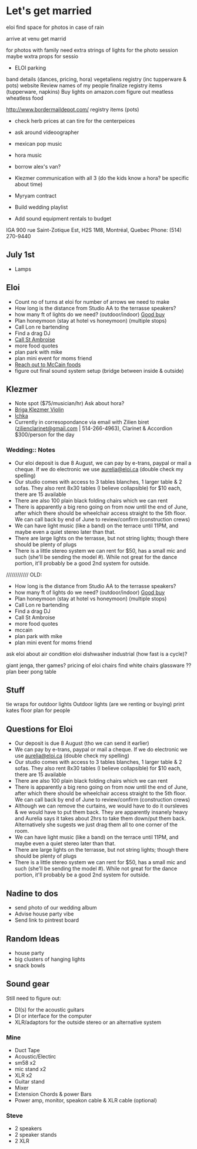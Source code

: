 # Let's get married



eloi find space for photos in case of rain




arrive at venu
get marrid


for photos with family 
need extra strings of lights for the photo session
maybe wxtra props for sessio 


- ELOI parking

band details (dances, pricing, hora)
vegetaliens
registry (inc tupperware & pots)
website
Review names of my people
finalize registry items (tupperware, napkins)
Buy lights on amazon.com
figure out meatless wheatless food

http://www.bordermaildepot.com/
registry items (pots)

- check herb prices at can tire for the centerpeices
- ask around videoographer

- mexican pop music
- hora music
- borrow alex's van?

- Klezmer communication with all 3 (do the kids know a hora? be specific about time)
- Myryam contract
- Build wedding playlist
- Add sound equipment rentals to budget

IGA
900 rue Saint-Zotique Est, H2S 1M8, Montréal, Quebec
Phone: (514) 270-9440


## July 1st

- Lamps

## Eloi

- Count no of turns at eloi for number of arrows we need to make
- How long is the distance from Studio AA to the terrasse speakers?
- how many ft of lights do we need? (outdoor/indoor) [Good buy](https://www.amazon.com/Backyard-Hanging-Outdoor-Pergola-Deckyard/dp/B00RQHBZVS/)
- Plan honeymoon (stay at hotel vs honeymoon) (multiple stops)
- Call Lon re bartending
- Find a drag DJ
- [Call St Ambroise](http://mcauslan.com/en/)
- more food quotes
- plan park with mike
- plan mini event for moms friend
- [Reach out to McCain foods](https://www.mccain.com/)
- figure out final sound system setup (bridge between inside & outside)

## Klezmer

- Note spot ($75/musician/hr) Ask about hora?
- [Briga Klezmer Violin](https://brigamusic.com/about/)
- [Ichka](https://ichka.bandcamp.com/album/podorozh)
- Currently in corresopondance via email with Zilien biret (zilienclarinet@gmail.com | 514-266-4963), Clarinet & Accordion $300/person for the day

### Wedding:: Notes

- Our eloi deposit is due 8 August, we can pay by e-trans, paypal or mail a cheque. If we do electronic we use aurelia@eloi.ca (double check my spelling)
- Our studio comes with access to 3 tables blanches, 1 larger table & 2 sofas. They also rent 8x30 tables (I believe collapsible) for $10 each, there are 15 available 
- There are also 100 plain black folding chairs which we can rent
- There is apparently a big reno going on from now until the end of June, after which there should be wheelchair access straight to the 5th floor. We can call back by end of June to review/confirm (construction crews)
- We can have light music (like a band) on the terrace until 11PM, and maybe even a quiet stereo later than that.
- There are large lights on the terrasse, but not string lights; though there should be plenty of plugs
- There is a little stereo system we can rent for $50, has a small mic and such (she'll be sending the model #). While not great for the dance portion, it'll probably be a good 2nd system for outside.






//////////// OLD:

- How long is the distance from Studio AA to the terrasse speakers?
- how many ft of lights do we need? (outdoor/indoor) [Good buy](https://www.amazon.com/Backyard-Hanging-Outdoor-Pergola-Deckyard/dp/B00RQHBZVS/)
- Plan honeymoon (stay at hotel vs honeymoon) (multiple stops)
- Call Lon re bartending
- Find a drag DJ
- Call St Ambroise
- more food quotes
- mccain
- plan park with mike
- plan mini event for moms friend


ask eloi about air condition
eloi dishwasher industrial (how fast is a cycle)?

giant jenga, ther games?
pricing of eloi chairs
find white chairs
glassware ??
plan beer pong table

## Stuff

tie wraps for outdoor lights
Outdoor lights (are we renting or buying)
print kates floor plan for people 





## Questions for Eloi

- Our deposit is due 8 August (tho we can send it earlier)
- We can pay by e-trans, paypal or mail a cheque. If we do electronic we use aurelia@eloi.ca (double check my spelling)
- Our studio comes with access to 3 tables blanches, 1 larger table & 2 sofas. They also rent 8x30 tables (I believe collapsible) for $10 each, there are 15 available 
- There are also 100 plain black folding chairs which we can rent
- There is apparently a big reno going on from now until the end of June, after which there should be wheelchair access straight to the 5th floor. We can call back by end of June to review/confirm (construction crews)
- Although we can remove the curtains, we would have to do it oursleves & we would have to put them back. They are apparently insanely heavy and Aurelia says it takes about 2hrs to take them down/put them back. Alternatively she sugests we just drag them all to one corner of the room.
- We can have light music (like a band) on the terrace until 11PM, and maybe even a quiet stereo later than that.
- There are large lights on the terrasse, but not string lights; though there should be plenty of plugs
- There is a little stereo system we can rent for $50, has a small mic and such (she'll be sending the model #). While not great for the dance portion, it'll probably be a good 2nd system for outside.

## Nadine to dos

- send photo of our wedding album
- Advise house party vibe
- Send link to pintrest board

## Random Ideas

- house party
- big clusters of hanging lights
- snack bowls

## Sound gear

Still need to figure out:

- DI(s) for the acoustic guitars
- DI or interface for the computer
- XLR/adaptors for the outside stereo or an alternative system

### Mine

- Duct Tape
- Acoustic/Electirc
- sm58 x2
- mic stand x2
- XLR x2
- Guitar stand
- Mixer
- Extension Chords & power Bars
- Power amp, monitor, speakon cable & XLR cable (optional)

### Steve

- 2 speakers
- 2 speaker stands
- 2 XLR
